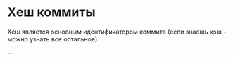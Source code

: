 # Хеш коммиты  


Хеш является основным идентификатором коммита (если знаешь хэш - можно узнать все остальное)  


--  